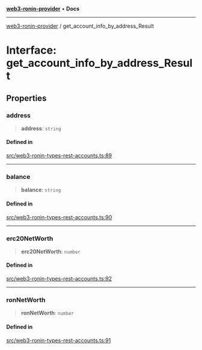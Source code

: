 [**web3-ronin-provider**](../README.md) • **Docs**

***

[web3-ronin-provider](../globals.md) / get\_account\_info\_by\_address\_Result

# Interface: get\_account\_info\_by\_address\_Result

## Properties

### address

> **address**: `string`

#### Defined in

[src/web3-ronin-types-rest-accounts.ts:89](https://github.com/chuacw/web3-ronin-provider/blob/a0101c455e71e221c1f508afff12749e77bf1fd8/src/web3-ronin-types-rest-accounts.ts#L89)

***

### balance

> **balance**: `string`

#### Defined in

[src/web3-ronin-types-rest-accounts.ts:90](https://github.com/chuacw/web3-ronin-provider/blob/a0101c455e71e221c1f508afff12749e77bf1fd8/src/web3-ronin-types-rest-accounts.ts#L90)

***

### erc20NetWorth

> **erc20NetWorth**: `number`

#### Defined in

[src/web3-ronin-types-rest-accounts.ts:92](https://github.com/chuacw/web3-ronin-provider/blob/a0101c455e71e221c1f508afff12749e77bf1fd8/src/web3-ronin-types-rest-accounts.ts#L92)

***

### ronNetWorth

> **ronNetWorth**: `number`

#### Defined in

[src/web3-ronin-types-rest-accounts.ts:91](https://github.com/chuacw/web3-ronin-provider/blob/a0101c455e71e221c1f508afff12749e77bf1fd8/src/web3-ronin-types-rest-accounts.ts#L91)
